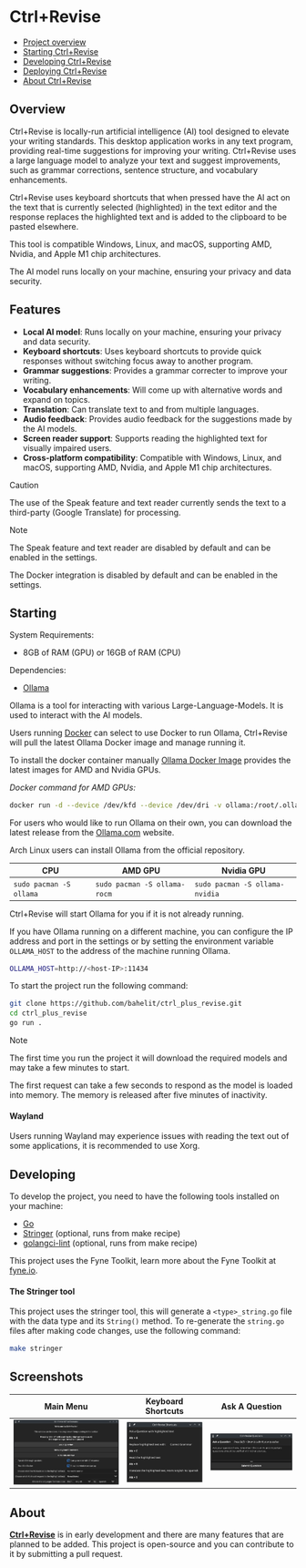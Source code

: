 # Ctrl+Revise

- [Project overview](#project-overview)
- [Starting Ctrl+Revise](#starting-ctrlrevise)
- [Developing Ctrl+Revise](#developing-ctrlrevise)
- [Deploying Ctrl+Revise](#deploying-ctrlrevise)
- [About Ctrl+Revise](#about-ctrlrevise)


## Overview

Ctrl+Revise is locally-run artificial intelligence (AI) tool designed to elevate your writing standards. This desktop application works in any text program, providing real-time suggestions for improving your writing. Ctrl+Revise uses a large language model to analyze your text and suggest improvements, such as grammar corrections, sentence structure, and vocabulary enhancements.


Ctrl+Revise uses keyboard shortcuts that when pressed have the AI act on the text that is currently selected (highlighted) in the text editor and the response replaces the highlighted text and is added to the clipboard to be pasted elsewhere.

This tool is compatible Windows, Linux, and macOS, supporting AMD, Nvidia, and Apple M1 chip architectures.

The AI model runs locally on your machine, ensuring your privacy and data security.


## Features

- **Local AI model**: Runs locally on your machine, ensuring your privacy and data security.
- **Keyboard shortcuts**: Uses keyboard shortcuts to provide quick responses without switching focus away to another program.
- **Grammar suggestions**: Provides a grammar correcter to improve your writing.
- **Vocabulary enhancements**: Will come up with alternative words and expand on topics.
- **Translation**: Can translate text to and from multiple languages.
- **Audio feedback**: Provides audio feedback for the suggestions made by the AI models.
- **Screen reader support**: Supports reading the highlighted text for visually impaired users.
- **Cross-platform compatibility**: Compatible with Windows, Linux, and macOS, supporting AMD, Nvidia, and Apple M1 chip architectures.

> [!CAUTION]
> The use of the Speak feature and text reader currently sends the text to a third-party (Google Translate) for processing.

> [!NOTE]
> The Speak feature and text reader are disabled by default and can be enabled in the settings.
>
> The Docker integration is disabled by default and can be enabled in the settings.

## Starting

System Requirements:

- 8GB of RAM (GPU) or 16GB of RAM (CPU)

Dependencies:

- [Ollama](https://ollama.com/)

Ollama is a tool for interacting with various Large-Language-Models. It is used to interact with the AI models.

Users running [Docker](https://docker.com) can select to use Docker to run Ollama, Ctrl+Revise will pull the latest Ollama Docker image and manage running it.

To install the docker container manually [Ollama Docker Image](https://hub.docker.com/r/ollama/ollama) provides the latest images for AMD and Nvidia GPUs.

_Docker command for AMD GPUs:_
```bash
docker run -d --device /dev/kfd --device /dev/dri -v ollama:/root/.ollama -p 11434:11434 --name ollama --restart=always ollama/ollama:rocm
```

For users who would like to run Ollama on their own, you can download the latest release from the [Ollama.com](https://ollama.com/download) website.

Arch Linux users can install Ollama from the official repository.

| CPU                     | AMD GPU                      | Nvidia GPU                     |
|-------------------------|------------------------------|--------------------------------|
| `sudo pacman -S ollama` | `sudo pacman -S ollama-rocm` | `sudo pacman -S ollama-nvidia` |

Ctrl+Revise will start Ollama for you if it is not already running.

If you have Ollama running on a different machine, you can configure the IP address and port in the settings or by setting 
the environment variable `OLLAMA_HOST` to the address of the machine running Ollama.
```bash
OLLAMA_HOST=http://<host-IP>:11434
```


To start the project run the following command:
```bash
git clone https://github.com/bahelit/ctrl_plus_revise.git
cd ctrl_plus_revise
go run .
```

> [!NOTE]
> The first time you run the project it will download the required models and may take a few minutes to start.
> 
> The first request can take a few seconds to respond as the model is loaded into memory. The memory is released after five minutes of inactivity.

#### Wayland
Users running Wayland may experience issues with reading the text out of some applications, it is recommended to use Xorg.

## Developing

To develop the project, you need to have the following tools installed on your machine:
- [Go](https://golang.org/dl/)
- [Stringer](https://pkg.go.dev/golang.org/x/tools/cmd/stringer) (optional, runs from make recipe)
- [golangci-lint](https://golangci-lint.run/) (optional, runs from make recipe)

This project uses the Fyne Toolkit, learn more about the Fyne Toolkit at [fyne.io](https://fyne.io/).

#### The Stringer tool
This project uses the stringer tool, this will generate a `<type>_string.go` file with the data type and its `String()` method. To re-generate the `string.go` files after making code changes, use the following command:
```bash
make stringer
```


## Screenshots

|                   Main Menu                   |                      Keyboard Shortcuts                       |                        Ask A Question                        |
|:---------------------------------------------:|:-------------------------------------------------------------:|:------------------------------------------------------------:|
| ![Main Menu](images/Screenshot_Main_Menu.png) | ![Shortcuts Window](images/Screenshot_Keyboard_Shortcuts.png) | ![Ask A Question Window](images/Screenshot_Ask_Question.png) |

## About

[**Ctrl+Revise**](https://ctrlplusrevise.com) is in early development and there are many features that are planned to be added. This project is open-source and you can contribute to it by submitting a pull request.
